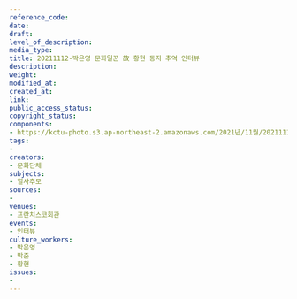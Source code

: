 ```yaml
---
reference_code: 
date: 
draft: 
level_of_description: 
media_type: 
title: 20211112-박은영 문화일꾼 故 황현 동지 추억 인터뷰
description: 
weight: 
modified_at: 
created_at: 
link: 
public_access_status: 
copyright_status: 
components:
- https://kctu-photo.s3.ap-northeast-2.amazonaws.com/2021년/11월/20211112-박은영+문화일꾼+故+황현+동지+추억+인터뷰/_1D20063.jpg
tags:
- 
creators:
- 문화단체
subjects:
- 열사추모
sources:
- 
venues:
- 프란치스코회관
events:
- 인터뷰
culture_workers:
- 박은영
- 박준
- 황현
issues:
- 
---
```

